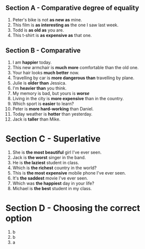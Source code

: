 ## Section A - Comparative degree of equality

1. Peter's bike is not **as new as** mine.
2. This film is **as interesting as** the one I saw last week.
3. Todd is **as old as** you are.
4. This t-shirt is **as expensive as** that one.

## Section B - Comparative

1. I am **happier** today.
2. This new armchair is **much more** comfortable than the old one.
3. Your hair looks **much better** now.
4. Travelling by car is **more dangerous than** travelling by plane.
5. Julie is **older than** Jessica.
6. I'm **heavier than** you think.
7. My memory is bad, but yours is ***worse***
8. Living in the city is **more expensive** than in the country.
9. Which sport is **easier** to learn?
10. Peter is **more hard-working** than Daniel.
11. Today weather is **hotter** than yesterday.
12. Jack is **taller** than Mike.

# Section C - Superlative

1. She is **the most beautiful** girl I've ever seen.
2. Jack is **the worst** singer in the band.
3. He is **the laziest** student in class.
4. Which is **the richest** country in the world?
5. This is **the most expensive** mobile phone I've ever seen.
6. It's **the saddest** movie I've ever seen.
7. Which was **the happiest** day in your life?
8. Michael is **the best** student in my class.

# Section D - Choosing the correct option
1. b
2. b
3. a